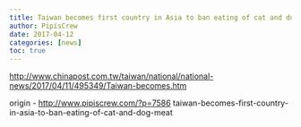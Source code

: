```yaml
---
title: Taiwan becomes first country in Asia to ban eating of cat and dog meat
author: PipisCrew
date: 2017-04-12
categories: [news]
toc: true
---
```


http://www.chinapost.com.tw/taiwan/national/national-news/2017/04/11/495349/Taiwan-becomes.htm

origin - http://www.pipiscrew.com/?p=7586 taiwan-becomes-first-country-in-asia-to-ban-eating-of-cat-and-dog-meat
